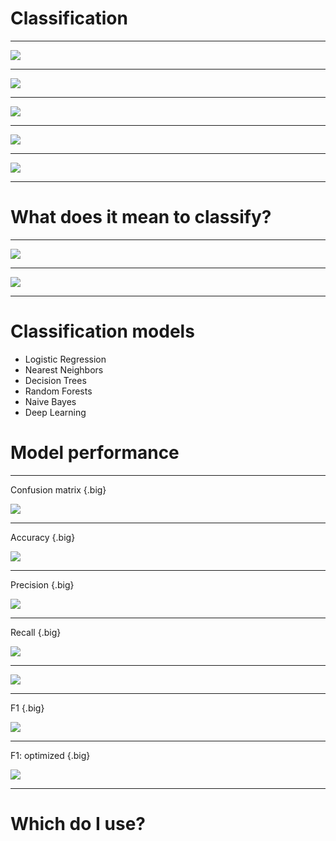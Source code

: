 # Classification

---

![](res/classification1.jpg)

<!--
food / pet / pest activity:
Pass out cards from either https://docs.google.com/document/d/1cvP1897NKnqxj0O8cPlaRAr58jSldOq2LL6Z4E4sYeI/edit (pet) or https://docs.google.com/document/d/15vKGW62h5UVrX6Fo3UGMmnqYhZLwRycEDMq6wxs2BSc/edit (food), depending on whether you want to consider horses food or pet.

These should be cut out so all images and the surrounding boxes with image labels are separate cards. Students work in groups to place each image in a corresponding label box.

When they’re done, come together and ask what they labeled chickens.

Source: Photo by Kazi Faiz Ahmed Jeem on Unsplash
-->

---

![](res/classification2.jpg)

<!--
What did they label dogs?

Source: Photo by Baptist Standaert on Unsplash
-->

---

<!--
What did they label horses? (many cultures eat horse meat, so likely depends on whether you chose the [food] or [pet] cards)

Source: Photo by David Dibert on Unsplash
-->

![](res/classification3.jpg)

---

![](res/classification4.gif)

<!--
Last week we explored linear regression. Recall that a linear regression attempts to fit a line to a data set in order to predict a continuous value.

We judge the quality of our regression by measuring the distance of the actual data from our prediction line. Measurements such as mean squared error (MSE), and root mean squared error (RMSE) are common.

We learned that optimal linear regressions can be calculated with a closed-form solution as long as the data set is small enough. We also learned about strategies for discovering the regression when working with large datasets that exceed the memory or computational limits of the closed-form solution (i.e. gradient descent). 
-->

---

![](res/classification5.gif)

<!--
This week we will move into a group of problems that don't rely on predicting a continuous value, but instead attempt to predict the "class" of a data point. These classification algorithms can be as simple as determining between two states, such as spam or not spam, through systems that determine the probability that a data point is one of dozens or even thousands of classes.

The 2-class model is often referred to as a "binary classifier". When more than two classes are being considered the problem is referred to as "multi-class classification". There are some algorithms that only work in binary classification states while others can be successful in both binary and multi-class applications.
-->

---

# What does it mean to classify?

<!--
Binary classification can be as simple as a yes/no decision as to which side of a "line" a data point falls on, but most of the time classification is presented as a list of confidences that a class applies to a data point.
-->

---

![](res/classification6.png)

<!--
Classification model results are often returned as a list of confidences. The model will predict the probability that the given data point is part of each class. The model makes predictions. Your code will need to make decisions based on these decisions.

Notice that these confidences do not necessarily sum to 1, so they aren’t quite probabilities. You can perform a mathematical transformation, such as a “softmax” function, so you can interpret them as probabilities instead.

Source: Photo by Nick Karvounis on Unsplash
-->

---

![](res/classification7.png)

<!--
Here is an example of a model returning confusing predictions. The model is decently confident that the picture contains both a parakeet and a tiger. What would you do?
-->

---

# Classification models

* Logistic Regression
* Nearest Neighbors
* Decision Trees
* Random Forests
* Naive Bayes
* Deep Learning

<!--
There are numerous models that can be used for classification. A few that we'll see over the course of this bootcamp are mentioned above.

Logistic regression: a variation of linear regression that performs a regression, then uses some threshold to make a classification decision
Nearest Neighbors: a distance measure is used to find the neighbors of a datapoint and classification decisions are made from those
Decision trees: a tree structure where a classification is made through a series of small decisions that ultimately lead to the leaf of a tree
Random forests: a group of trees, each with a random part of the training data, are queried and a consensus classification decision is made
Naive Bayes: Bayesian statistics applied to data to make a classification decision
Deep Learning: Neural networks trained to make classification decisions
-->

# Model performance

<!--
As mentioned before, determining the performance of a linear regression model is performed by measuring the distance between continuous values. In the case of classification models, there aren't any good continuous values to measure. Instead we count the number of predictions that the model got correct and the number that were incorrect. Using these counts we can then create various metrics that can be used to calculate model quality.

We’ll briefly cover the most common measures of classification performance now, and you’ll get more practice with these and more advanced measures later.
-->

---

Confusion matrix {.big}

![](res/classification8.png)

<!--
Most of the performance measures that we look at will be based on values taken from the confusion matrix. For the sake of simplicity we'll stick to evaluating model quality for binary classification or at least from the perspective of a single class.

Think of the two classes as one “positive” and one “negative” class. False Positive means the model predicted “positive” but the correct class is “negative”, and vice versa for False Negative.
-->

---

Accuracy {.big}

![](res/classification9.png)

<!--
Accuracy is a very basic measure of quantity. It is simply the number of predictions that the classifier got correct over the total number of predictions made.

Discuss how accuracy isn't a good measure, especially for skewed datasets (class imbalance: when positives or negatives are rare). Consider a dataset predicting some rare disease. In most cases, the disease isn't present so a model that always predicted the disease was not present would likely have a high accuracy.

Color blindness in women: 1 in 200, or .5% of women 
If my model always predicted false, what would be the accuracy?

***
Even with balanced classes accuracy is problematic because it ignores the context. Sometimes you care more about performance for one class vs. another. Depending on the consequences of your decision, you will use a different threshold to make the decision.

Ex: If you’re predicting a disease that would require invasive surgery, you will require a much higher probability for your classification as positive than if it only required recommending two aspirin. Or you might even have three different decisions although there are only two classes (sick vs. healthy): "go home and don't worry" vs. "run another test because the one we have is inconclusive" vs. "operate immediately".” 

https://stats.stackexchange.com/questions/312780/why-is-accuracy-not-the-best-measure-for-assessing-classification-models
-->

---

Precision {.big}

![](res/classification10.png)

<!--
In practice, you need more nuanced measures.

(Students will get more experience with this in the Classification Quality unit. Don't need to spend much time on it here. The slide is just showing that precision is a percentage of the positive cases that were actually correctly predicted over all of the positive case predictions.)

Precision: (true positive / all positive predictions)
When the model predicted positive, how often was it right?
Intuition: did the model classify as positive too often?

what happens if we classify everything as negative except for 1 that we’re 100% sure it’s positive?
100% precision

Write formula on the whiteboard
-->

---

Recall {.big}

![](res/classification11.png)

<!--
(Students will get more experience with this in the Classification Quality unit.)
Recall: (true positive / all actual positive)
Out of all the possible positives, how many did the model correctly identify?
Intuition: Did it miss any positives?
-->

---

![](res/classification12.jpg)

<!--
Balancing precision and recall is a tug-of-war between the metrics. Finding the optimal point where these two metrics are acceptable to your model is the goal.

If we want to increase recall, predict positive more often
If we want to increase precision, only predict positive when we’re absolutely sure (raise classification threshold)
In general, raising the classification threshold reduces false positives, thus raising precision.

Source: Photo by Anna Samoylova on Unsplash
-->

---

F1 {.big}

![](res/classification13.png)

<!--
What is a good way to determine if precision and recall are balanced? The F1 score computes the harmonic mean for the values. This formula penalizes small values of either, so optimizing for a high F1 score helps keep both precision and recall high.

Compare color blindness example: accuracy vs F1 when everyone is predicted as negative.

Expand formula to get optimized F1 (can calculate F1 directly from the TP/TN/FP/FN counts)
-->

---

F1: optimized {.big}

![](res/classification14.png)

<!--
The F1 formula can be reduced to this formula… math.
--> 

---

# Which do I use?

<!--
The answer is "it depends".

In general accuracy isn't a good measure.

F1 is a good measure to balance precision and recall.

We’ll discuss more advanced measures later as well -- it is a good idea to measure the quality of your classifier using many different metrics and graphs, and sometimes directly reporting the confusion matrix is insightful
-->
